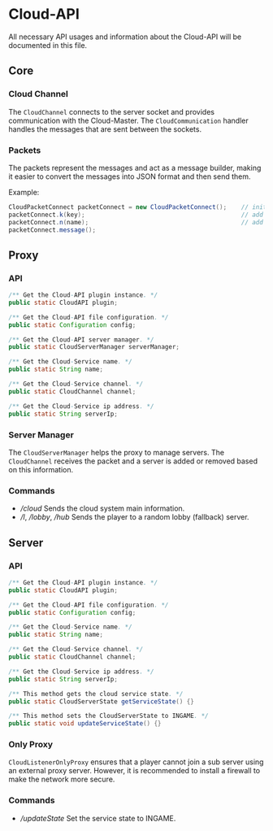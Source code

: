 # Cloud-API
All necessary API usages and information about the Cloud-API will be documented in this file.

## Core
### Cloud Channel
The `CloudChannel` connects to the server socket and provides communication with the Cloud-Master. 
The `CloudCommunication` handler handles the messages that are sent between the sockets.

### Packets
The packets represent the messages and act as a message builder, making it easier to convert the 
messages into JSON format and then send them.

Example:
```java
CloudPacketConnect packetConnect = new CloudPacketConnect();    // initialise
packetConnect.k(key);                                           // add key
packetConnect.n(name);                                          // add name
packetConnect.message();
```

## Proxy
### API
```java
/** Get the Cloud-API plugin instance. */
public static CloudAPI plugin;

/** Get the Cloud-API file configuration. */
public static Configuration config;

/** Get the Cloud-API server manager. */
public static CloudServerManager serverManager;

/** Get the Cloud-Service name. */
public static String name;

/** Get the Cloud-Service channel. */
public static CloudChannel channel;

/** Get the Cloud-Service ip address. */
public static String serverIp;
```

### Server Manager
The `CloudServerManager` helps the proxy to manage servers. The `CloudChannel` receives the packet and a 
server is added or removed based on this information.

### Commands
- _/cloud_ Sends the cloud system main information.
- _/l_, _/lobby_, _/hub_ Sends the player to a random lobby (fallback) server.

## Server
### API
```java
/** Get the Cloud-API plugin instance. */
public static CloudAPI plugin;

/** Get the Cloud-API file configuration. */
public static Configuration config;

/** Get the Cloud-Service name. */
public static String name;

/** Get the Cloud-Service channel. */
public static CloudChannel channel;

/** Get the Cloud-Service ip address. */
public static String serverIp;

/** This method gets the cloud service state. */
public static CloudServerState getServiceState() {}

/** This method sets the CloudServerState to INGAME. */
public static void updateServiceState() {}
```

### Only Proxy
`CloudListenerOnlyProxy` ensures that a player cannot join a sub server using an external proxy server. 
However, it is recommended to install a firewall to make the network more secure.

### Commands
- _/updateState_ Set the service state to INGAME.